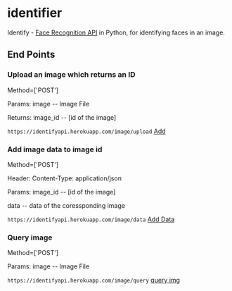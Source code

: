 # identifier
Identify - [Face Recognition API](https://github.com/ageitgey/face_recognition) in Python, for identifying faces in an image.

## End Points
### Upload an image which returns an ID
Method=['POST']

Params: image -- Image File

Returns: image_id -- [id of the image]

`https://identifyapi.herokuapp.com/image/upload`
[Add](https://github.com/Md-Mudassir/identifier/blob/master/img/addimg.JPG)

### Add image data to image id
Method=['POST']

Header: Content-Type: application/json

Params: image_id -- [id of the image]

data -- data of the coressponding image

`https://identifyapi.herokuapp.com/image/data`
[Add Data](https://github.com/Md-Mudassir/identifier/blob/master/img/addimgdata.JPG)

### Query image
Method=['POST']

Params: image -- Image File

`https://identifyapi.herokuapp.com/image/query`
[query img](https://github.com/Md-Mudassir/identifier/blob/master/img/result.JPG)
